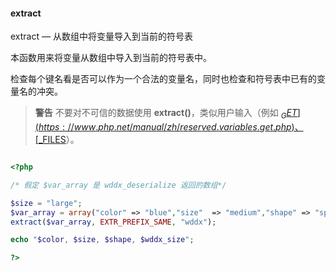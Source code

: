 #### extract

extract — 从数组中将变量导入到当前的符号表

本函数用来将变量从数组中导入到当前的符号表中。

检查每个键名看是否可以作为一个合法的变量名，同时也检查和符号表中已有的变量名的冲突。

> **警告** 不要对不可信的数据使用 **extract()**，类似用户输入（例如 [$_GET](https://www.php.net/manual/zh/reserved.variables.get.php)、[$_FILES](https://www.php.net/manual/zh/reserved.variables.files.php)）。

```php

<?php

/* 假定 $var_array 是 wddx_deserialize 返回的数组*/

$size = "large";
$var_array = array("color" => "blue","size"  => "medium","shape" => "sphere");
extract($var_array, EXTR_PREFIX_SAME, "wddx");

echo "$color, $size, $shape, $wddx_size";

?>


```


